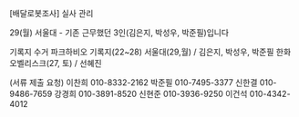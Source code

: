 [배달로봇조사] 실사 관리


29(월)  서울대 - 기존 근무했던 3인(김은지, 박성우, 박준필)입니다

기록지 수거
파크하비오 기록지(22~28)
서울대(29,월) / 김은지, 박성우, 박준필
한화오벨리스크(27, 토) / 선혜진



(서류 제출 요청)
이찬희	010-8332-2162
박준필	010-7495-3377
신한결	010-9486-7659
강경희	010-3891-8520
신현준	010-3936-9250
이건석	010-4342-4012
